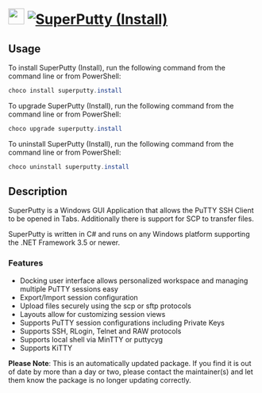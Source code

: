 ﻿# <img src="https://cdn.jsdelivr.net/gh/mkevenaar/chocolatey-packages@218fd53341b8400391b0efdb75f313d01cdcf984/icons/superputty.png" width="32" height="32"/> [![SuperPutty (Install)](https://img.shields.io/chocolatey/v/superputty.install.svg?label=SuperPutty+(Install))](https://chocolatey.org/packages/superputty.install)

## Usage
To install SuperPutty (Install), run the following command from the command line or from PowerShell:
```powershell
choco install superputty.install
```

To upgrade SuperPutty (Install), run the following command from the command line or from PowerShell:
```powershell
choco upgrade superputty.install
```

To uninstall SuperPutty (Install), run the following command from the command line or from PowerShell:
```powershell
choco uninstall superputty.install
```

## Description
SuperPutty is a Windows GUI Application that allows the PuTTY SSH Client to be opened in Tabs. Additionally there is support for SCP to transfer files.

SuperPutty is written in C# and runs on any Windows platform supporting the .NET Framework 3.5 or newer.

### Features
* Docking user interface allows personalized workspace and managing multiple PuTTY sessions easy
* Export/Import session configuration
* Upload files securely using the scp or sftp protocols
* Layouts allow for customizing session views
* Supports PuTTY session configurations including Private Keys
* Supports SSH, RLogin, Telnet and RAW protocols
* Supports local shell via MinTTY or puttycyg
* Supports KiTTY

**Please Note**: This is an automatically updated package. If you find it is
out of date by more than a day or two, please contact the maintainer(s) and
let them know the package is no longer updating correctly.


